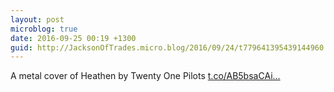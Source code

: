 ```yaml
---
layout: post
microblog: true
date: 2016-09-25 00:19 +1300
guid: http://JacksonOfTrades.micro.blog/2016/09/24/t779641395439144960.html
---
```

A metal cover of Heathen by Twenty One Pilots [t.co/AB5bsaCAi...](https://t.co/AB5bsaCAi0)
